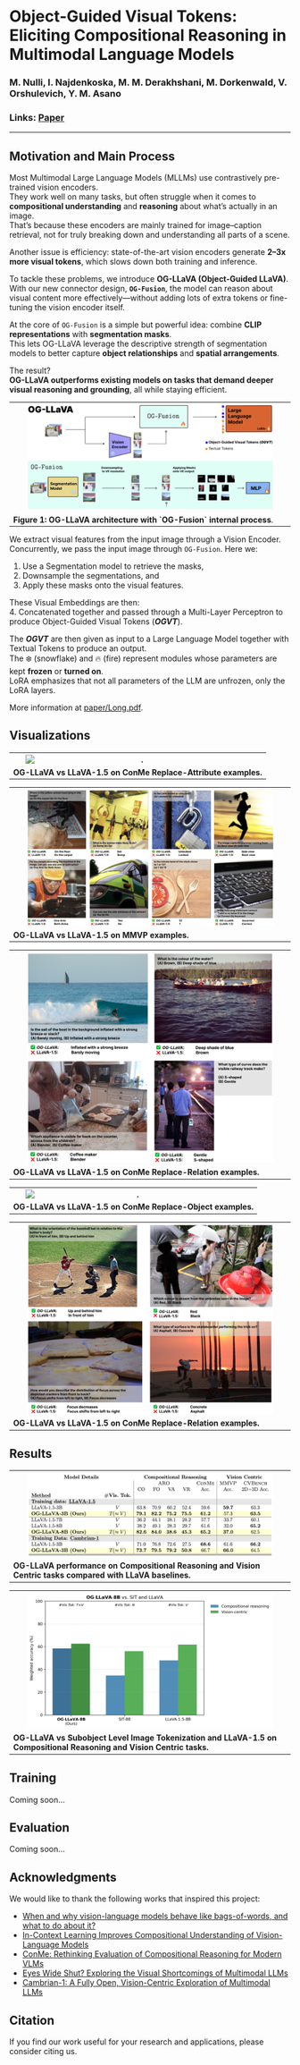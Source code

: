 # Object-Guided Visual Tokens: Eliciting Compositional Reasoning in Multimodal Language Models

### M. Nulli, I. Najdenkoska, M. M. Derakhshani, M. Dorkenwald, V. Orshulevich, Y. M. Asano

### Links: [Paper](paper/Long.pdf)

---
## Motivation and Main Process

Most Multimodal Large Language Models (MLLMs) use contrastively pre-trained vision encoders.  
They work well on many tasks, but often struggle when it comes to **compositional understanding** and **reasoning** about what’s actually in an image.  
That’s because these encoders are mainly trained for image–caption retrieval, not for truly breaking down and understanding all parts of a scene.  

Another issue is efficiency: state-of-the-art vision encoders generate **2–3x more visual tokens**, which slows down both training and inference.  

To tackle these problems, we introduce **OG-LLaVA (Object-Guided LLaVA)**.  
With our new connector design, **`OG-Fusion`**, the model can reason about visual content more effectively—without adding lots of extra tokens or fine-tuning the vision encoder itself.  

At the core of `OG-Fusion` is a simple but powerful idea: combine **CLIP representations** with **segmentation masks**.  
This lets OG-LLaVA leverage the descriptive strength of segmentation models to better capture **object relationships** and **spatial arrangements**.  

The result?  
**OG-LLaVA outperforms existing models on tasks that demand deeper visual reasoning and grounding**, all while staying efficient.


<table align="center">
  <tr align="center">
      <th><img src="images/ogllava_3.png" alt="." style="width:90%; display:inline-block; margin: 0 2.5%;" /></th>
  </tr>

  
  <tr align="left">
    <td colspan=2><a id='figure-1'><b>Figure 1: OG-LLaVA architecture with `OG-Fusion` internal process</b>.</td>
  </tr>
</table>

We extract visual features from the input image through a Vision Encoder.  
Concurrently, we pass the input image through `OG-Fusion`. Here we:  
1. Use a Segmentation model to retrieve the masks,  
2. Downsample the segmentations, and  
3. Apply these masks onto the visual features.  

These Visual Embeddings are then:  
4. Concatenated together and passed through a Multi-Layer Perceptron to produce Object-Guided Visual Tokens (**_OGVT_**).  

The **_OGVT_** are then given as input to a Large Language Model together with Textual Tokens to produce an output.  
The ❄️ (snowflake) and 🔥 (fire) represent modules whose parameters are kept **frozen** or **turned on**.  
LoRA emphasizes that not all parameters of the LLM are unfrozen, only the LoRA layers.

More information at [paper/Long.pdf](paper/Long.pdf).

## Visualizations

<table align="center">
  <tr align="center">
      <th><img src="images/conme_visual.png" alt="." style="width:90%; display:inline-block; margin: 0 2.5%;" /></th>
  </tr>

  
  <tr align="left">
    <td colspan=2><a id='figure-1'><b>OG-LLaVA vs LLaVA-1.5 on ConMe Replace-Attribute examples.</b></td>
  </tr>
</table>
<table align="center">
  <tr align="center">
      <th><img src="images/mmvp_visual.png" alt="." style="width:90%; display:inline-block; margin: 0 2.5%;" /></th>
  </tr>

  
  <tr align="left">
    <td colspan=2><a id='figure-1'><b>OG-LLaVA vs LLaVA-1.5 on MMVP examples.</b></td>
  </tr>
</table>
</table>
<table align="center">
  <tr align="center">
      <th><img src="images/conme_additional_rel_1.png" alt="." style="width:90%; display:inline-block; margin: 0 2.5%;" /></th>
  </tr>

  
  <tr align="left">
    <td colspan=2><a id='figure-1'><b>OG-LLaVA vs LLaVA-1.5 on ConMe Replace-Relation examples.</b></td>
  </tr>
</table>
<table align="center">
  <tr align="center">
      <th><img src="images/conme_additional_obj.png" alt="." style="width:90%; display:inline-block; margin: 0 2.5%;" /></th>
  </tr>

  
  <tr align="left">
    <td colspan=2><a id='figure-1'><b>OG-LLaVA vs LLaVA-1.5 on ConMe Replace-Object examples.</b></td>
  </tr>
</table>
<table align="center">
  <tr align="center">
      <th><img src="images/conme_additional_rel_2.png" alt="." style="width:90%; display:inline-block; margin: 0 2.5%;" /></th>
  </tr>

  
  <tr align="left">
    <td colspan=2><a id='figure-1'><b>OG-LLaVA vs LLaVA-1.5 on ConMe Replace-Relation examples.</b></td>
  </tr>
</table>

## Results
<table align="center">
  <tr align="center">
      <th><img src="images/main-table.png" alt="." style="width:90%; display:inline-block; margin: 0 2.5%;" /></th>
  </tr>

  
  <tr align="left">
    <td colspan=2><a id='figure-1'><b>OG-LLaVA performance on Compositional Reasoning and Vision Centric tasks compared with LLaVA baselines.</b></td>
  </tr>
</table>

<table align="center">
  <tr align="center">
      <th><img src="images/og_llava_vs_rivals_weighted.png" alt="." style="width:90%; display:inline-block; margin: 0 2.5%;" /></th>
  </tr>

  
  <tr align="left">
    <td colspan=2><a id='figure-1'><b>OG-LLaVA vs Subobject Level Image Tokenization and LLaVA-1.5 on Compositional Reasoning and Vision Centric tasks.</b></td>
  </tr>
</table>

## Training
Coming soon...

## Evaluation
Coming soon...


## Acknowledgments 

We would like to thank the following works that inspired this project:  
- [When and why vision-language models behave like bags-of-words, and what to do about it?](https://arxiv.org/abs/2210.01936)
- [In-Context Learning Improves Compositional Understanding of Vision-Language Models](https://arxiv.org/abs/2407.15487) 
- [ConMe: Rethinking Evaluation of Compositional Reasoning for Modern VLMs](https://arxiv.org/abs/2406.08164)   
- [Eyes Wide Shut? Exploring the Visual Shortcomings of Multimodal LLMs](https://arxiv.org/abs/2401.06209)
- [Cambrian-1: A Fully Open, Vision-Centric Exploration of Multimodal LLMs](https://arxiv.org/abs/2406.16860)  

 ## Citation

If you find our work useful for your research and applications, please consider citing us.